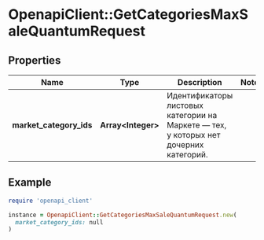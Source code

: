 # OpenapiClient::GetCategoriesMaxSaleQuantumRequest

## Properties

| Name | Type | Description | Notes |
| ---- | ---- | ----------- | ----- |
| **market_category_ids** | **Array&lt;Integer&gt;** | Идентификаторы листовых категории на Маркете — тех, у которых нет дочерних категорий. |  |

## Example

```ruby
require 'openapi_client'

instance = OpenapiClient::GetCategoriesMaxSaleQuantumRequest.new(
  market_category_ids: null
)
```

